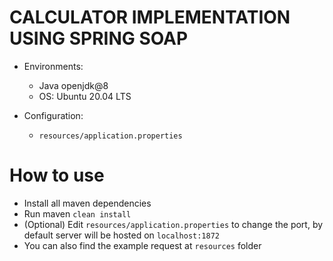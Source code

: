 # CALCULATOR IMPLEMENTATION USING SPRING SOAP

* Environments:
  * Java openjdk@8
  * OS: Ubuntu 20.04 LTS

* Configuration:
  * `resources/application.properties`

# How to use
* Install all maven dependencies
* Run maven `clean install`
* (Optional) Edit `resources/application.properties` to change the port, by default server will be hosted on `localhost:1872`
* You can also find the example request at `resources` folder